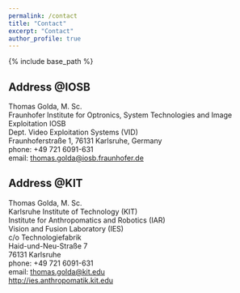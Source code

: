 ```yaml
---
permalink: /contact
title: "Contact"
excerpt: "Contact"
author_profile: true
---
```


{% include base_path %}

Address @IOSB
-----
Thomas Golda, M. Sc.<br>
Fraunhofer Institute for Optronics, System Technologies and Image Exploitation IOSB<br>
Dept. Video Exploitation Systems (VID)<br>
Fraunhoferstraße 1, 76131 Karlsruhe, Germany<br>
phone: +49 721 6091-631<br>
email: [thomas.golda@iosb.fraunhofer.de](mailto:thomas.golda@iosb.fraunhofer.de)<br>

Address @KIT
-----
Thomas Golda, M. Sc.<br>
Karlsruhe Institute of Technology (KIT)<br>
Institute for Anthropomatics and Robotics (IAR)<br>
Vision and Fusion Laboratory (IES)<br>
c/o Technologiefabrik<br>
Haid-und-Neu-Straße 7<br>
76131 Karlsruhe<br>
phone: +49 721 6091-631<br>
email: [thomas.golda@kit.edu](mailto:thomas.golda@kit.edu)<br>
http://ies.anthropomatik.kit.edu  
